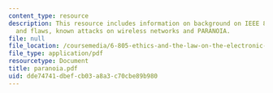 ```yaml
---
content_type: resource
description: This resource includes information on background on IEEE 802.11, structure
  and flaws, known attacks on wireless networks and PARANOIA.
file: null
file_location: /coursemedia/6-805-ethics-and-the-law-on-the-electronic-frontier-fall-2005/dde74741dbefcb03a8a3c70cbe89b980_paranoia.pdf
file_type: application/pdf
resourcetype: Document
title: paranoia.pdf
uid: dde74741-dbef-cb03-a8a3-c70cbe89b980
---
```

